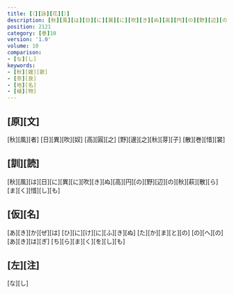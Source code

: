 ```yaml
---
title: [（][詠][花][）]
description: [秋][風][は][日][に][異][に][吹][き][ぬ][高][円][の][野][辺][の][秋][萩][散][ら][ま][く][惜][し][も]
position: 2121
category: [巻]10
version: '1.0'
volume: 10
comparison:
- [な][し]
keywords:
- [秋][雑][歌]
- [奈][良]
- [地][名]
- [植][物]
---
```


## [原][文]

[秋][風][者] [日][異][吹][奴] [高][圓][之] [野][邊][之][秋][芽][子] [散][巻][惜][裳]

## [訓][読]

[秋][風][は][日][に][異][に][吹][き][ぬ][高][円][の][野][辺][の][秋][萩][散][ら][ま][く][惜][し][も]

## [仮][名]

[あ][き][か][ぜ][は] [ひ][に][け][に][ふ][き][ぬ] [た][か][ま][と][の] [の][へ][の][あ][き][は][ぎ] [ち][ら][ま][く][を][し][も]

## [左][注]

[な][し]
